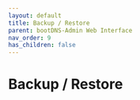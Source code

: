 ```yaml
---
layout: default
title: Backup / Restore
parent: bootDNS-Admin Web Interface
nav_order: 9
has_children: false
---
```


# Backup / Restore
